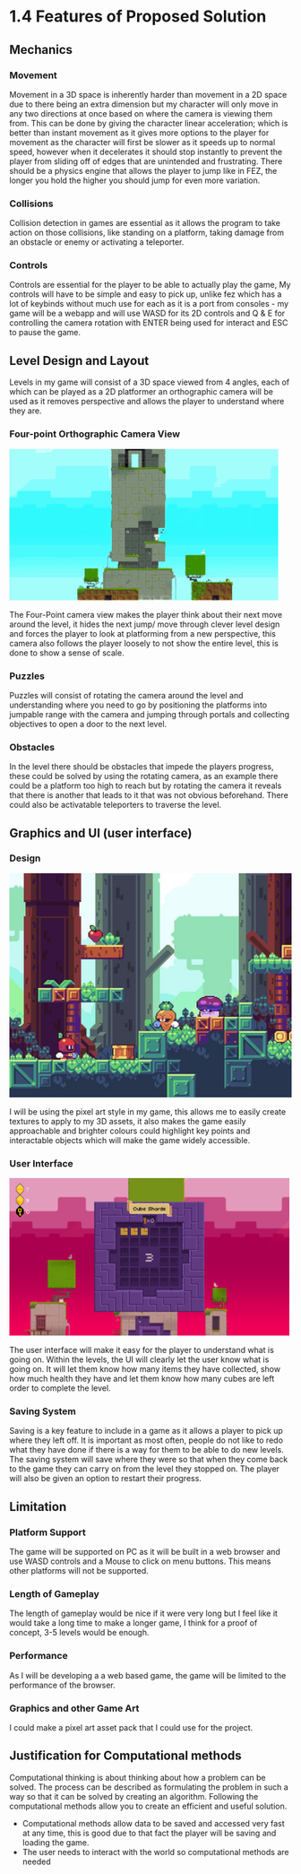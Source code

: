 # 1.4 Features of Proposed Solution

## Mechanics

### Movement

Movement in a 3D space is inherently harder than movement in a 2D space due to there being an extra dimension but my character will only move in any two directions at once based on where the camera is viewing them from. This can be done by giving the character linear acceleration; which is better than instant movement as it gives more options to the player for movement as the character will first be slower as it speeds up to normal speed, however when it decelerates it should stop instantly to prevent the player from sliding off of edges that are unintended and frustrating. There should be a physics engine that allows the player to jump like in FEZ, the longer you hold the higher you should jump for even more variation.

### Collisions

Collision detection in games are essential as it allows the program to take action on those collisions, like standing on a platform, taking damage from an obstacle or enemy or activating a teleporter.

### Controls

Controls are essential for the player to be able to actually play the game, My controls will have to be simple and easy to pick up, unlike fez which has a lot of keybinds without much use for each as it is a port from consoles - my game will be a webapp and will use WASD for its 2D controls and Q & E for controlling the camera rotation with ENTER being used for interact and ESC to pause the game.&#x20;

## Level Design and Layout

Levels in my game will consist of a 3D space viewed from 4 angles, each of which can be played as a 2D platformer an orthographic camera will be used as it removes perspective and allows the player to understand where they are.

### Four-point Orthographic Camera View

![Some Gameplay of Fez with the camera rotating around the level and the platforming challenges it creates.](../.gitbook/assets/BruisedSardonicCopperbutterfly-max-1mb.gif)

The Four-Point camera view makes the player think about their next move around the level, it hides the next jump/ move through clever level design and forces the player to look at platforming from a new perspective, this camera also follows the player loosely to not show the entire level, this is done to show a sense of scale.

### Puzzles

Puzzles will consist of rotating the camera around the level and understanding where you need to go by positioning the platforms into jumpable range with the camera and jumping through portals and collecting objectives to open a door to the next level.

### Obstacles

In the level there should be obstacles that impede the players progress, these could be solved by using the rotating camera, as an example there could be a platform too high to reach but by rotating the camera it reveals that there is another that leads to it that was not obvious beforehand. There could also be activatable teleporters to traverse the level.

## Graphics and UI (user interface)

### Design

![](<../.gitbook/assets/image (7).png>)

I will be using the pixel art style in my game, this allows me to easily create textures to apply to my 3D assets, it also makes the game easily approachable and brighter colours could highlight key points and interactable objects which will make the game widely accessible.

### User Interface

![an open inventory in Fez with the UI in the corner](<../.gitbook/assets/image (1).png>)

The user interface will make it easy for the player to understand what is going on. Within the levels, the UI will clearly let the user know what is going on. It will let them know how many items they have collected, show how much health they have and let them know how many cubes are left order to complete the level.

### Saving System

Saving is a key feature to include in a game as it allows a player to pick up where they left off. It is important as most often, people do not like to redo what they have done if there is a way for them to be able to do new levels. The saving system will save where they were so that when they come back to the game they can carry on from the level they stopped on. The player will also be given an option to restart their progress.&#x20;

## Limitation

### Platform Support

The game will be supported on PC as it will be built in a web browser and use WASD controls and a Mouse to click on menu buttons. This means other platforms will not be supported.

### Length of Gameplay

The length of gameplay would be nice if it were very long but I feel like it would take a long time to make a longer game, I think for a proof of concept, 3-5 levels would be enough.

### Performance

As I will be developing a a web based game, the game will be limited to the performance of the browser.

### Graphics and other Game Art

I could make a pixel art asset pack that I could use for the project.

## Justification for Computational methods

Computational thinking is about thinking about how a problem can be solved. The process can be described as formulating the problem in such a way so that it can be solved by creating an algorithm. Following the computational methods allow you to create an efficient and useful solution.

* Computational methods allow data to be saved and accessed very fast at any time, this is good due to that fact the player will be saving and loading the game.
* The user needs to interact with the world so computational methods are needed
